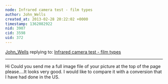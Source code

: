 ```yaml
---
node: Infrared camera test - film types
author: John_Wells
created_at: 2013-02-28 20:22:02 +0000
timestamp: 1362082922
nid: 3907
cid: 3598
uid: 372
---
```




[John_Wells](../profile/John_Wells) replying to: [Infrared camera test - film types](../notes/cindyexcites/9-20-2012/infrared-camera-test-film-types)

----
Hi 
Could you send me a full image file of your picture at the top of the page please....It looks very good.
I would like to compare it with a conversion that I have had done in the US.

